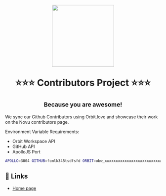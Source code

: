 <p align="center">
  <a href="https://novu.co">
    <img width="200" src="https://uploads-ssl.webflow.com/6130b4d29bb0ab09e14ae9ee/6244bed8b4067bbaaa8dd1f4_novu-logo-gradient-formerly-notifire-dark-background.png">
  </a>
</p>

<p align="center" style="font-size: 30px; font-weight: bold">
⭐⭐⭐️ Contributors Project ⭐⭐⭐
</p>

<p align="center" style="font-size: 19px; font-weight: bold">
Because you are awesome!
</p>

We sync our Github Contributors using Orbit.love and showcase their work on the Novu contributors page.

Environment Variable Requirements:

- Orbit Workspace API
- GitHub API
- ApolloJS Port

```bash
APOLLO=3004 GITHUB=fcmlk345tsdfsfd ORBIT=obw_xxxxxxxxxxxxxxxxxxxxxxxxxxxxxxxxxxxxxxxx npm run workers
```

## 🔗 Links
- [Home page](https://novu.co/)
